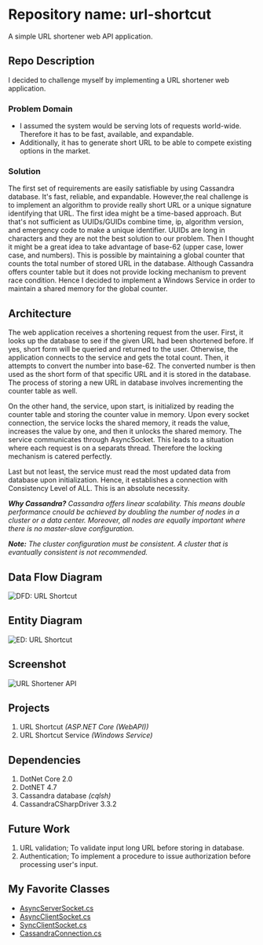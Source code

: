 # Repository name: url-shortcut
A simple URL shortener web API application.

## Repo Description
I decided to challenge myself by implementing a URL shortener web application.

### Problem Domain
* I assumed the system would be serving lots of requests world-wide. Therefore it has to be fast, available, and expandable.
* Additionally, it has to generate short URL to be able to compete existing options in the market.

### Solution
The first set of requirements are easily satisfiable by using Cassandra database. It's fast, reliable, and expandable. However,the real challenge is to implement an algorithm to provide really short URL or a unique signature identifying that URL. The first idea might be a time-based approach. But that's not sufficient as UUIDs/GUIDs combine time, ip, algorithm version, and emergency code to make a unique identifier. UUIDs are long in characters and they are not the best solution to our problem. Then I thought it might be a great idea to take advantage of base-62 (upper case, lower case, and numbers). This is possible by maintaining a global counter that counts the total number of stored URL in the database. Although Cassandra offers counter table but it does not provide locking mechanism to prevent race condition. Hence I decided to implement a Windows Service in order to maintain a shared memory for the global counter.

## Architecture
The web application receives a shortening request from the user. First, it looks up the database to see if the given URL had been shortened before. If yes, short form will be queried and returned to the user. Otherwise, the application connects to the service and gets the total count. Then, it attempts to convert the number into base-62. The converted number is then used as the short form of that specific URL and it is stored in the database. The process of storing a new URL in database involves incrementing the counter table as well.

On the other hand, the service, upon start, is initialized by reading the counter table and storing the counter value in memory. Upon every socket connection, the service locks the shared memory, it reads the value, increases the value by one, and then it unlocks the shared memory. The service communicates through AsyncSocket. This leads to a situation where each request is on a separats thread. Therefore the locking mechanism is catered perfectly.

Last but not least, the service must read the most updated data from database upon initialization. Hence, it establishes a connection with Consistency Level of ALL. This is an absolute necessity.

***Why Cassandra?** Cassandra offers linear scalability. This means double performance cnould be achieved by doubling the number of nodes in a cluster or a data center. Moreover, all nodes are equally important where there is no master-slave configuration.*

***Note:** The cluster configuration must be consistent. A cluster that is evantually consistent is not recommended.*

## Data Flow Diagram
![DFD: URL Shortcut](https://github.com/kamyar-nemati/url-shortcut/blob/master/DFD%20-%20URL_Shortcut.png?raw=true "DFD: URL Shortcut")

## Entity Diagram
![ED: URL Shortcut](https://raw.githubusercontent.com/kamyar-nemati/url-shortcut/master/ED%20-%20URL_Shortcut.png "ED: URL Shortcut")

## Screenshot
![URL Shortener API](https://user-images.githubusercontent.com/29518086/31230415-86e71f28-aa16-11e7-8876-2a74f2146dc4.PNG "URL Shortener API")

## Projects
1. URL Shortcut _(ASP.NET Core (WebAPI))_
2. URL Shortcut Service _(Windows Service)_

## Dependencies
1. DotNet Core 2.0
2. DotNET 4.7
3. Cassandra database _(cqlsh)_
4. CassandraCSharpDriver 3.3.2

## Future Work
1. URL validation; To validate input long URL before storing in database.
2. Authentication; To implement a procedure to issue authorization before processing user's input.

## My Favorite Classes
* [AsyncServerSocket.cs](https://github.com/kamyar-nemati/url-shortcut/blob/master/URL%20Shortcut/URL%20Shortcut%20Service/AsyncServerSocket.cs)
* [AsyncClientSocket.cs](https://github.com/kamyar-nemati/url-shortcut/blob/master/URL%20Shortcut/URL%20Shortcut/Utils/Network/AsyncClientSocket.cs)
* [SyncClientSocket.cs](https://github.com/kamyar-nemati/url-shortcut/blob/master/URL%20Shortcut/URL%20Shortcut/Utils/Network/SyncClientSocket.cs)
* [CassandraConnection.cs](https://github.com/kamyar-nemati/url-shortcut/blob/master/URL%20Shortcut/URL%20Shortcut/Utils/Database/CassandraConnection.cs)
